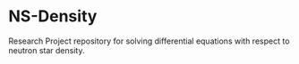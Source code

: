 # NS-Density
Research Project repository for solving differential equations with respect to neutron star density.
